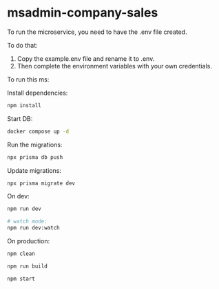 # msadmin-company-sales

To run the microservice, you need to have the .env file created.

To do that:
1. Copy the example.env file and rename it to .env.
2. Then complete the environment variables with your own credentials.

To run this ms:

Install dependencies:
```bash
npm install
```

Start DB:
```bash
docker compose up -d
```

Run the migrations:
```bash
npx prisma db push
```

Update migrations:
```bash
npx prisma migrate dev
```

On dev:
```bash
npm run dev
```
```bash
# watch mode:
npm run dev:watch
```

On production:
```bash
npm clean
```
```bash
npm run build
```
```bash
npm start
```
